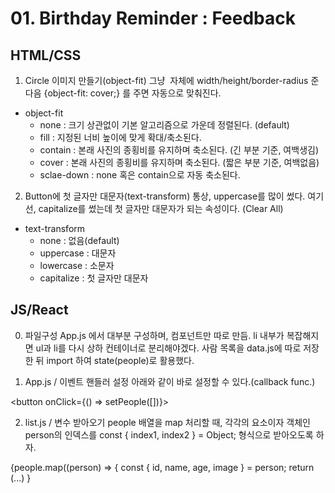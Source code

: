 # 01. Birthday Reminder : Feedback

## HTML/CSS

1. Circle 이미지 만들기(object-fit)
그냥 <img> 자체에 width/height/border-radius 준 다음 {object-fit: cover;} 를 주면 자동으로 맞춰진다.

* object-fit
  - none : 크기 상관없이 기본 알고리즘으로 가운데 정렬된다. (default)
  - fill : 지정된 너비 높이에 맞게 확대/축소된다.
  - contain : 본래 사진의 종횡비를 유지하며 축소된다. (긴 부분 기준, 여백생김)
  - cover : 본래 사진의 종횡비를 유지하며 축소된다. (짧은 부분 기준, 여백없음)
  - sclae-down : none 혹은 contain으로 자동 축소된다.

2. Button에 첫 글자만 대문자(text-transform)
통상, uppercase를 많이 썼다. 여기선, capitalize를 썼는데 첫 글자만 대문자가 되는 속성이다. (Clear All)

* text-transform
  - none : 없음(default)
  - uppercase : 대문자
  - lowercase : 소문자
  - capitalize : 첫 글자만 대문자
  

## JS/React

0. 파일구성
App.js 에서 대부분 구성하며, <List /> 컴포넌트만 따로 만듬. li 내부가 복잡해지면 ul과 li를 다시 상하 컨테이너로 분리해야겠다.
사람 목록을 data.js에 따로 저장한 뒤 import 하여 state(people)로 활용했다.

1. App.js / 이벤트 핸들러 설정
아래와 같이 바로 설정할 수 있다.(callback func.)

<button onClick={() => setPeople([])}>

2. list.js / 변수 받아오기
people 배열을 map 처리할 때, 각각의 요소이자 객체인 person의 인덱스를 const { index1, index2 } = Object; 형식으로 받아오도록 하자.

{people.map((person) => {
  const { id, name, age, image } = person;
  return (...)
}